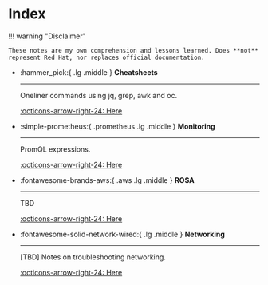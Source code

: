 # Index

!!! warning "Disclaimer"

    These notes are my own comprehension and lessons learned. Does **not** represent Red Hat, nor replaces official documentation.

<div class="grid cards" markdown>

-   :hammer_pick:{ .lg .middle } __Cheatsheets__

    ---

    Oneliner commands using jq, grep, awk and oc.

    [:octicons-arrow-right-24: Here](/blog/category/cheatsheet/)

-   :simple-prometheus:{ .prometheus .lg .middle } __Monitoring__

    ---

    PromQL expressions.

    [:octicons-arrow-right-24: Here](/blog/category/monitoring/)

-   :fontawesome-brands-aws:{ .aws .lg .middle } __ROSA__

    ---

    TBD

    [:octicons-arrow-right-24: Here](#)

-   :fontawesome-solid-network-wired:{ .lg .middle } __Networking__

    ---

    [TBD] Notes on troubleshooting networking.

    [:octicons-arrow-right-24: Here](#)

</div>